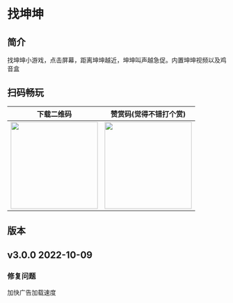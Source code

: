 # 找坤坤

## 简介
找坤坤小游戏，点击屏幕，距离坤坤越近，坤坤叫声越急促。内置坤坤视频以及鸡音盒

## 扫码畅玩

|下载二维码|赞赏码(觉得不错打个赏) |
| :------: | :------: |
<img src="https://s1.ax1x.com/2022/10/09/xJpLHf.png" width="200px">| <img src="https://s1.ax1x.com/2022/10/09/xJp44e.png" width="200px"> | 

## 版本

## v3.0.0 2022-10-09

### 修复问题
加快广告加载速度

